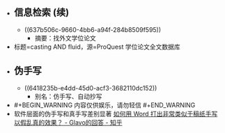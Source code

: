 - ## 信息检索 (续)
	- ((637b506c-9660-4bb6-a94f-284b8509f595))
		- 摘要：找外文学位论文
- 标题=casting AND fluid，源=ProQuest 学位论文全文数据库
- ## 伪手写
	- ((6418235b-e4dd-45d0-acf3-3682110dc152))
		- 别名：仿手写、自动抄写
- #+BEGIN_WARNING
  内容仅供娱乐，请勿轻信
  #+END_WARNING
- 软件层面的伪手写和真手写差别显著 [如何用 Word 打出非常类似于稿纸手写以假乱真的效果？ - Glavo的回答 - 知乎](https://www.zhihu.com/question/68073747/answer/259440643)